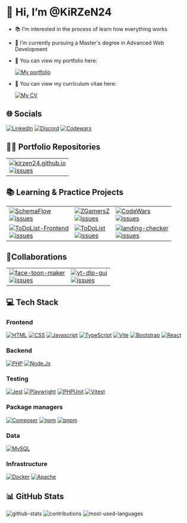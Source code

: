 # 👋 Hi, I’m @KiRZeN24

- 📚 I’m interested in the process of learn how everything works
- 🌱 I’m currently pursuing a Master's degree in Advanced Web Development

- 👀 You can view my portfolio here:

    [![My portfolio](https://img.shields.io/badge/My%20portfolio-%230077B5.svg)](https://kirzen24.github.io/)

- 👀 You can view my currículum vitae here:
  
    [![My CV](https://img.shields.io/badge/My%20CV-%230077B5.svg)](https://kirzen24.github.io/cv.html)

## 🌐 Socials

[![LinkedIn](https://img.shields.io/badge/LinkedIn-%230077B5.svg?logo=linkedin&logoColor=white)](https://www.linkedin.com/in/carlos-javier-rufo-cabrera-687609239/)
[![Discord](https://img.shields.io/badge/KiRZeN24%234611-%235865F2.svg?logo=discord&logoColor=white)](https://discord.com/users/KiRZeN24#4611)
[![Codewars](https://www.codewars.com/users/KiRZeN24/badges/micro)](https://www.codewars.com/users/KiRZeN24)

## 👨‍💻 Portfolio Repositories

<div>
    <table>
        <tr>
            <td>
                <a href="https://github.com/KiRZeN24/kirzen24.github.io">
                    <img src="https://img.shields.io/badge/kirzen24.github.io-0078D7.svg?logo=github&logoColor=white&style=flat" alt="kirzen24.github.io">
                </a>
                <br>
                <a href="https://github.com/KiRZeN24/kirzen24.github.io/issues">
                    <img src="https://img.shields.io/github/issues-raw/kirzen24/kirzen24.github.io.svg?style=flat&logo=github&logoColor=white" alt="issues">
                </a>
            </td>
        </tr>
    </table>
</div>

## 📚 Learning & Practice Projects

<div>
    <table>
        <tr>
            <td>
                <a href="https://github.com/KiRZeN24/SchemaFlow">
                    <img src="https://img.shields.io/badge/SchemaFlow-0078D7.svg?logo=github&logoColor=white&style=flat" alt="SchemaFlow">
                </a>
                <br>
                <a href="https://github.com/KiRZeN24/SchemaFlow/issues">
                    <img src="https://img.shields.io/github/issues-raw/KiRZeN24/SchemaFlow.svg?style=flat&logo=github&logoColor=white" alt="issues">
                </a>
            </td>
            <td>
                <a href="https://github.com/KiRZeN24/ZGamersZ">
                    <img src="https://img.shields.io/badge/ZGamersZ-0078D7.svg?logo=github&logoColor=white&style=flat" alt="ZGamersZ">
                </a>
                <br>
                <a href="https://github.com/KiRZeN24/ZGamersZ/issues">
                    <img src="https://img.shields.io/github/issues-raw/KiRZeN24/ZGamersZ.svg?style=flat&logo=github&logoColor=white" alt="issues">
                </a>
            </td>
            <td>
                <a href="https://github.com/KiRZeN24/CodeWars">
                    <img src="https://img.shields.io/badge/CodeWars-0078D7.svg?logo=github&logoColor=white&style=flat" alt="CodeWars">
                </a>
                <br>
                <a href="https://github.com/KiRZeN24/CodeWars/issues">
                    <img src="https://img.shields.io/github/issues-raw/KiRZeN24/CodeWars.svg?style=flat&logo=github&logoColor=white" alt="issues">
                </a>
            </td>
        </tr>
        <tr>
            <td>
                <a href="https://github.com/KiRZeN24/ToDoList-Frontend">
                    <img src="https://img.shields.io/badge/ToDoList--Frontend-0078D7.svg?logo=github&logoColor=white&style=flat" alt="ToDoList-Frontend">
                </a>
                <br>
                <a href="https://github.com/KiRZeN24/ToDoList-Frontend/issues">
                    <img src="https://img.shields.io/github/issues-raw/KiRZeN24/ToDoList-Frontend.svg?style=flat&logo=github&logoColor=white" alt="issues">
                </a>
            </td>
            <td>
                <a href="https://github.com/KiRZeN24/ToDoList">
                    <img src="https://img.shields.io/badge/ToDoList-0078D7.svg?logo=github&logoColor=white&style=flat" alt="ToDoList">
                </a>
                <br>
                <a href="https://github.com/KiRZeN24/ToDoList/issues">
                    <img src="https://img.shields.io/github/issues-raw/KiRZeN24/ToDoList.svg?style=flat&logo=github&logoColor=white" alt="issues">
                </a>
            </td>
            <td>
                <a href="https://github.com/KiRZeN24/landing-checker">
                    <img src="https://img.shields.io/badge/landing--checker-0078D7.svg?logo=github&logoColor=white&style=flat" alt="landing-checker">
                </a>
                <br>
                <a href="https://github.com/KiRZeN24/landing-checker/issues">
                    <img src="https://img.shields.io/github/issues-raw/KiRZeN24/landing-checker.svg?style=flat&logo=github&logoColor=white" alt="issues">
                </a>
            </td>
        </tr>
    </table>
</div>

## 🤝Collaborations

<div>
  <table>
    <tr>
      <td>
        <a href="https://github.com/KiRZeN24/face-toon-maker">
          <img src="https://img.shields.io/badge/face--toon--maker-0078D7.svg?logo=github&logoColor=white&style=flat" alt="face-toon-maker">
        </a>
        <br>
        <a href="https://github.com/KiRZeN24/face-toon-maker/issues">
          <img src="https://img.shields.io/github/issues-raw/KiRZeN24/face-toon-maker.svg?style=flat&logo=github&logoColor=white" alt="issues">
        </a>
      </td>
        <td>
        <a href="https://github.com/KiRZeN24/yt-dlp-gui">
          <img src="https://img.shields.io/badge/yt--dlp--gui-0078D7.svg?logo=github&logoColor=white&style=flat" alt="yt-dlp-gui">
        </a>
        <br>
        <a href="https://github.com/KiRZeN24/yt-dlp-gui/issues">
          <img src="https://img.shields.io/github/issues-raw/KiRZeN24/yt-dlp-gui.svg?style=flat&logo=github&logoColor=white" alt="issues">
        </a>
      </td>
    </tr>
  </table>
</div>

## 💻 Tech Stack

### Frontend
[![HTML](https://img.shields.io/badge/HTML-E34F26?style=flat&logo=html5&logoColor=white)](https://github.com/KiRZeN24)
[![CSS](https://img.shields.io/badge/CSS-1572B6?style=flat&logo=css3&logoColor=white)](https://github.com/KiRZeN24)
[![Javascript](https://img.shields.io/badge/javascript-%23323330.svg?logo=javascript&logoColor=%23F7DF1E&style=flat)](https://github.com/KiRZeN24)
[![TypeScript](https://img.shields.io/badge/typescript-%23007ACC.svg?style=for-the-badge&logo=typescript&logoColor=white&style=flat)](https://github.com/KiRZeN24)
[![Vite](https://img.shields.io/badge/Vite-646CFF?logo=vite&logoColor=fff&style=flat)](https://github.com/KiRZeN24)
[![Bootstrap](https://img.shields.io/badge/bootstrap-%23563D7C.svg?logo=bootstrap&logoColor=white&style=flat)](https://github.com/KiRZeN24)
[![React](https://img.shields.io/badge/React-20232A?logo=react&logoColor=61DAFB&style=flat)](https://github.com/KiRZeN24)

### Backend

[![PHP](https://img.shields.io/badge/php-%23777BB4.svg?logo=php&logoColor=white&style=flat)](https://github.com/KiRZeN24)
[![Node.Js](https://img.shields.io/badge/Node.js-339933.svg?logo=nodedotjs&logoColor=white&style=flat)](https://github.com/KiRZeN24)

### Testing

[![Jest](https://img.shields.io/badge/Jest-C21325?style=flat&logo=jest&logoColor=white)](https://jestjs.io)
[![Playwright](https://img.shields.io/badge/Playwright-333333?style=flat&logo=playwright&logoColor=white)](https://playwright.dev)
[![PHPUnit](https://img.shields.io/badge/PHPUnit-003b5c?style=flat&logo=phpunit&logoColor=white)](https://phpunit.de)
[![Vitest](https://img.shields.io/badge/Vitest-3498db?style=flat&logo=Vitest&logoColor=white)](https://vitest.dev/)

### Package managers

[![Composer](https://img.shields.io/badge/Composer-885630?logo=composer&logoColor=fff&style=flat)](https://github.com/KiRZeN24)
[![npm](https://img.shields.io/badge/npm-CB3837?logo=npm&logoColor=fff&style=flat)](https://github.com/KiRZeN24)
[![pnpm](https://img.shields.io/badge/pnpm-F69220?logo=pnpm&logoColor=fff&style=flat)](https://github.com/KiRZeN24)

### Data

[![MySQL](https://img.shields.io/badge/mysql-%2300f.svg?logo=mysql&logoColor=white&style=flat)](https://github.com/KiRZeN24)

### Infrastructure

[![Docker](https://img.shields.io/badge/docker-%230db7ed.svg?logo=docker&logoColor=white&style=flat)](https://github.com/KiRZeN24)
[![Apache](https://img.shields.io/badge/apache-%23D42029.svg?logo=apache&logoColor=white&style=flat)](https://github.com/KiRZeN24)


## 📊 GitHub Stats

![github-stats](https://github-readme-stats.vercel.app/api?username=KiRZeN24&theme=dark&hide_border=false&include_all_commits=true&count_private=true)
![contributions](https://github-readme-streak-stats.herokuapp.com/?user=KiRZeN24&theme=dark&hide_border=false)
![most-used-languages](https://github-readme-stats.vercel.app/api/top-langs/?username=KiRZeN24&theme=dark&hide_border=false&include_all_commits=true&count_private=true&layout=compact)
